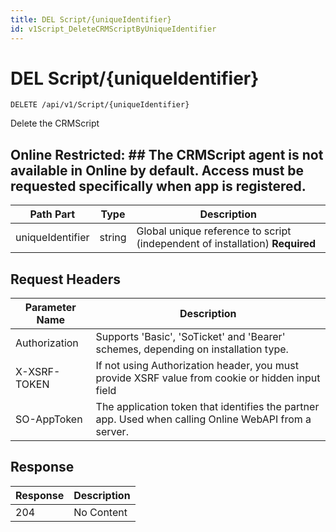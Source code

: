 ```yaml
---
title: DEL Script/{uniqueIdentifier}
id: v1Script_DeleteCRMScriptByUniqueIdentifier
---
```


# DEL Script/{uniqueIdentifier}

```http
DELETE /api/v1/Script/{uniqueIdentifier}
```

Delete the CRMScript



## Online Restricted: ## The CRMScript agent is not available in Online by default. Access must be requested specifically when app is registered.




| Path Part | Type | Description |
|-----------|------|-------------|
| uniqueIdentifier | string | Global unique reference to script (independent of installation) **Required** |



## Request Headers

| Parameter Name | Description |
|----------------|-------------|
| Authorization  | Supports 'Basic', 'SoTicket' and 'Bearer' schemes, depending on installation type. |
| X-XSRF-TOKEN   | If not using Authorization header, you must provide XSRF value from cookie or hidden input field |
| SO-AppToken | The application token that identifies the partner app. Used when calling Online WebAPI from a server. |


## Response


| Response | Description |
|----------------|-------------|
| 204 | No Content |